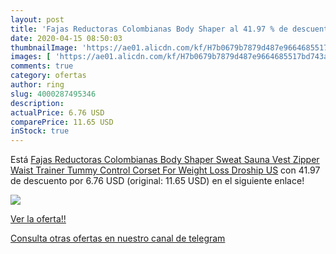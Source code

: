 ```yaml
---
layout: post
title: 'Fajas Reductoras Colombianas Body Shaper al 41.97 % de descuento'
date: 2020-04-15 08:50:03
thumbnailImage: 'https://ae01.alicdn.com/kf/H7b0679b7879d487e9664685517bd743aR/Fajas-Reductoras-Colombianas-Body-Shaper-Sweat-Sauna-Vest-Zipper-Waist-Trainer-Tummy-Control-Corset-For-Weight.jpg_350x350._SL200_.jpg'
images: [ 'https://ae01.alicdn.com/kf/H7b0679b7879d487e9664685517bd743aR/Fajas-Reductoras-Colombianas-Body-Shaper-Sweat-Sauna-Vest-Zipper-Waist-Trainer-Tummy-Control-Corset-For-Weight.jpg_350x350._SL200_.jpg' ]
comments: true
category: ofertas
author: ring
slug: 4000287495346
description:
actualPrice: 6.76 USD
comparePrice: 11.65 USD
inStock: true
---
```


Está [Fajas Reductoras Colombianas Body Shaper Sweat Sauna Vest Zipper Waist Trainer Tummy Control Corset For Weight Loss Droship US](https://www.amazon.com/dp/4000287495346/?tag=redken08-20) con 41.97 de descuento por 6.76 USD (original: 11.65 USD) en el siguiente enlace!

[![](https://ae01.alicdn.com/kf/H7b0679b7879d487e9664685517bd743aR/Fajas-Reductoras-Colombianas-Body-Shaper-Sweat-Sauna-Vest-Zipper-Waist-Trainer-Tummy-Control-Corset-For-Weight.jpg_350x350._SL200_.jpg)](https://www.amazon.com/dp/4000287495346/?tag=redken08-20)

[Ver la oferta!!](https://www.amazon.com/dp/4000287495346/?tag=redken08-20)

[Consulta otras ofertas en nuestro canal de telegram](https://t.me/s/ofertas25)
